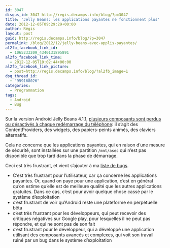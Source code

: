 ```yaml
---
id: 3047
disqus_id: 3047 http://regis.decamps.info/blog/?p=3047
title: 'Jelly Beans: les applications payantes ne fonctionnent plus'
date: 2012-12-05T09:29:29+00:00
author: Régis
layout: post
guid: http://regis.decamps.info/blog/?p=3047
permalink: /blog/2012/12/jelly-beans-avec-applis-payantes/
al2fb_facebook_link_id:
  - 1065233209_4340131895891
al2fb_facebook_link_time:
  - 2012-12-05T10:02:44+00:00
al2fb_facebook_link_picture:
  - post=http://regis.decamps.info/blog/?al2fb_image=1
dsq_thread_id:
  - "959168026"
categories:
  - Programmation
tags:
  - Android
  - Bug
---
```

Sur la version Android Jelly Beans 4.1.1, [plusieurs composants sont perdus ou désactivés à chaque redémarrage du téléphone](https://code.google.com/p/android/issues/detail?id=34880 "Issue: Google Play installs app to /mnt/asec on Jelly Beans"): il s’agit des ContentProviders, des widgets, des papiers-peints animés, des claviers alternatifs.

Cela ne concerne que les applications payantes, qui en raison d’une mesure de sécurité, sont installées sur une partition `/mnt/asec` qui n’est pas disponible que trop tard dans la phase de démarrage.

Ceci est très frustrant, et vient s’ajouter à ma [liste de bugs](/blog/tag/android+bug "Bugs sur Android").
  
<!--more-->

  * C’est très frustrant pour l’utilisateur, car ça concerne les applications payantes. Or, quand on paye pour une application, c’est en général qu’on estime qu’elle est de meilleure qualité que les autres applications gratuites. Dans ce cas, c’est pour avoir quelque chose cassé par le système d’exploitation
  * c’est frustrant de voir qu’Android reste une plateforme en perpétuelle bêta
  * c’est très frustrant pour les développeurs, qui peut recevoir des critiques négatives sur Google play, pour lesquelles il ne peut pas répondre, et qui ne sont pas de son fait
  * c’est frustrant pour le développeur, qui a développé une application utilisant des composants avancés et complexes, qui voit son travail ruiné par un bug dans le système d’exploitation
